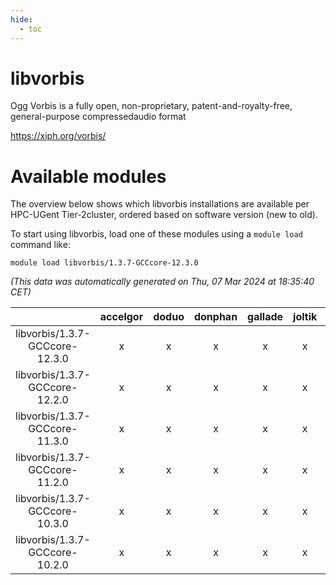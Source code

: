 ```yaml
---
hide:
  - toc
---
```


libvorbis
=========


Ogg Vorbis is a fully open, non-proprietary, patent-and-royalty-free, general-purpose compressedaudio format

https://xiph.org/vorbis/
# Available modules


The overview below shows which libvorbis installations are available per HPC-UGent Tier-2cluster, ordered based on software version (new to old).

To start using libvorbis, load one of these modules using a `module load` command like:

```shell
module load libvorbis/1.3.7-GCCcore-12.3.0
```

*(This data was automatically generated on Thu, 07 Mar 2024 at 18:35:40 CET)*  

| |accelgor|doduo|donphan|gallade|joltik|skitty|
| :---: | :---: | :---: | :---: | :---: | :---: | :---: |
|libvorbis/1.3.7-GCCcore-12.3.0|x|x|x|x|x|x|
|libvorbis/1.3.7-GCCcore-12.2.0|x|x|x|x|x|x|
|libvorbis/1.3.7-GCCcore-11.3.0|x|x|x|x|x|x|
|libvorbis/1.3.7-GCCcore-11.2.0|x|x|x|x|x|x|
|libvorbis/1.3.7-GCCcore-10.3.0|x|x|x|x|x|x|
|libvorbis/1.3.7-GCCcore-10.2.0|x|x|x|x|x|x|
